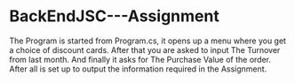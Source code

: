 ﻿# BackEndJSC---Assignment
The Program is started from Program.cs, it opens up a menu where you get a choice of discount cards.
After that you are asked to input The Turnover from last month.
And finally it asks for The Purchase Value of the order.
After all is set up to output the information required in the Assignment.
